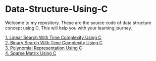 # Data-Structure-Using-C

Welcome to my repository. These are the source code of data structure concept using C. This will help you with your learning journey.


<html>
<body>
  <a href="https://github.com/Adhil-Bin-Nadeer/Data-Structure-Using-C/blob/main/Linear.c">1. Linear Search With Time Complexity Using C</a><br>
  <a href="https://github.com/Adhil-Bin-Nadeer/Data-Structure-Using-C/blob/main/Binary.c">2. Binary Search With Time Complexity Using C</a><br>
  <a href="https://github.com/Adhil-Bin-Nadeer/Data-Structure-Using-C/blob/main/PolynomialRepresentation.c">3. Polynomial Representation Using C</a><br>
  <a href="https://github.com/Adhil-Bin-Nadeer/Data-Structure-Using-C/blob/main/SparseMatrix.c">4. Sparse Matrix Using C</a><br>
  
</body>
</html>

